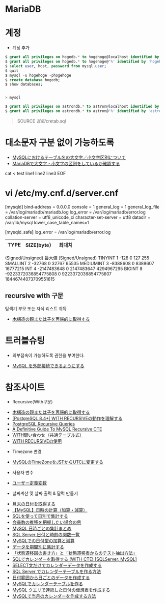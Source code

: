 # MariaDB
# 계정
* 계정 추가
```sql
$ grant all privileges on hogedb.* to hogehoge@localhost identified by 'hogehoge';
$ grant all privileges on hogedb.* to hogehoge@'%' identified by 'hogehoge';
$ select user, host, password from mysql.user;
$ quit
$ mysql -u hogehoge -phogehoge
$ create database hogedb;
$ show databases;


> mysql

$ grant all privileges on astrondb.* to astron@localhost identified by 'astron';
$ grant all privileges on astrondb.* to astron@'%' identified by 'astron';

```

> SOURCE $경로$/cretab.sql

# 대소문자 구분 없이 가능하도록 
- [MySQLにおけるテーブル名の大文字／小文字区別について](https://wd3ie.hatenadiary.org/entry/20110309/1299647373)
- [MariaDBで大文字・小文字の区別をしているか確認する](http://osprey-jp.hatenablog.com/entry/2017/06/02/092419)


cat <<EOF > test
line1
line2
line3
EOF
# vi  /etc/my.cnf.d/server.cnf
[mysqld]
bind-address = 0.0.0.0
console = 1
general_log = 1
general_log_file = /var/log/mariadb/mariadb.log
log_error = /var/log/mariadb/error.log
collation-server = utf8_unicode_ci
character-set-server = utf8
datadir = /var/lib/mysql
lower_case_table_names=1

[mysqld_safe]
log_error = /var/log/mariadb/error.log


|TYPE|SIZE(byte）|최대치
|-|-|-|
(Signed/Unsigned)	最大値
(Signed/Unsigned)
TINYINT	1	-128
0	127
255
SMALLINT	2	-32768
0	32767
65535
MEDIUMINT	3	-8388608
0	8388607
16777215
INT	4	-2147483648
0	2147483647
4294967295
BIGINT	8	-9223372036854775808
0	9223372036854775807
18446744073709551615

## recursive with 구문
탐색기 부모 또는 자식 리스트 취득
- [木構造の親または子を再帰的に取得する](https://qiita.com/neko_the_shadow/items/d401e0c23892b0d53c2a)


# 트러블슈팅
* 외부접속이 가능하도록 권한을 부여한다.
- [MySQL を外部接続できるようにする](http://yosugi.hatenablog.jp/entry/2013/06/23/185240)

# 참조사이트
* Recursive(With구문)
- [木構造の親または子を再帰的に取得する](https://qiita.com/neko_the_shadow/items/d401e0c23892b0d53c2a)
- [[PostgreSQL 8.4+] WITH RECURSIVEの動作を理解する](https://qiita.com/anqooqie/items/fac5aeb74169f1634c87)
- [PostgreSQL Recursive Queries](https://medium.com/@josephharwood_62087/postgresql-recursive-queries-610a16e772b8)
- [A Definitive Guide To MySQL Recursive CTE](https://www.mysqltutorial.org/mysql-recursive-cte/)
- [WITH問い合わせ（共通テーブル式）](https://www.postgresql.jp/document/9.6/html/queries-with.html)
- [WITH RECURSIVEの使用](https://qiita.com/SE-studying-now/items/18a7c1305f552718cec0)

* Timezone 변경
- [MySQLのTimeZoneをJSTからUTCに変更する](https://qiita.com/saicologic/items/4bc72dc53f25412ca112)

* 사용자 변수
- [ユーザー定義変数](https://dev.mysql.com/doc/refman/5.6/ja/user-variables.html)

* 날짜계산 및 날짜 출력 & 달력 만들기
- [月末の日付を取得する](http://mysql.javarou.com/dat/000849.html)
- [【MySQL】日時の計算（加算・減算）](https://qiita.com/azusanakano/items/f33bce0664d851a88666)
- [SQLを使って日別で集計する](https://blog.ch3cooh.jp/entry/20140113/1389588740)
- [会員数の推移を把握したい場合の例](https://kanetann.hatenablog.com/entry/2014/10/23/182440)
- [MySQL 日時ごとの集計まとめ](https://qiita.com/yakatsuka/items/2906011803500ebd4390)
- [SQL Server 日付と時刻の関数一覧](https://johobase.com/sqlserver-datetime-function/)
- [MySQLでの日付型の加算と減算](https://qiita.com/sakura1116/items/3fef2ca5b5280eae22e8)
- [データを期間別に集計する](http://skill-note.net/post-405/)
- [「状態遷移図の書き方」と「状態遷移表からのテスト抽出方法」](https://www.wakuwakubank.com/posts/290-design-state/)
- [SQLでカレンダーを取得する (WITH CTE) [SQLServer, MySQL]](https://johobase.com/select-calendar-sql/)
- [SELECT文だけでカレンダーデータを作成する](https://sqlite-date.com/calendar)
- [SQL Server でカレンダーテーブルを作る方法](https://www.kwbtblog.com/entry/2019/06/27/003656)
- [日付範囲から日ごとのデータを作成する](https://sql55.com/query/date-range-to-list-of-dates.php)
- [MySQLでカレンダーテーブルを作る](https://kuniaki12.hatenablog.com/entry/2017/08/17/122826)
- [MySQL クエリで連続した日付の仮想表を作成する](https://symfoware.blog.fc2.com/blog-entry-1713.html)
- [MySQLで当月のカレンダーを作成する方法](https://lightgauge.net/database/mysql/5402/)


